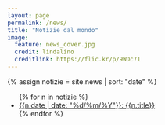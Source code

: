 ```yaml
---
layout: page
permalink: /news/
title: "Notizie dal mondo"
image:
  feature: news_cover.jpg
  credit: lindalino
  creditlink: https://flic.kr/p/9WDc71
---
```


{% assign notizie = site.news | sort: "date" %}

<ul>
{% for n in notizie %}
  <li><a href="{{n.url}}">{{n.date | date: "%d/%m/%Y"}}: {{n.title}}</a></li>
{% endfor %}
</ul>
